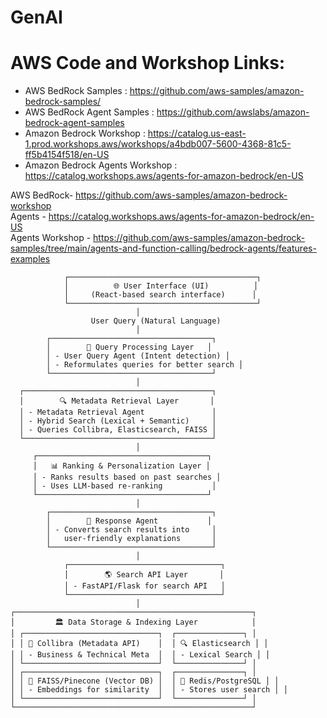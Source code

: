 # GenAI
# AWS Code and Workshop Links:

- AWS BedRock Samples : https://github.com/aws-samples/amazon-bedrock-samples/
- AWS BedRock Agent Samples :  https://github.com/awslabs/amazon-bedrock-agent-samples
- Amazon Bedrock Workshop : https://catalog.us-east-1.prod.workshops.aws/workshops/a4bdb007-5600-4368-81c5-ff5b4154f518/en-US
- Amazon Bedrock Agents Workshop : https://catalog.workshops.aws/agents-for-amazon-bedrock/en-US

AWS BedRock-  https://github.com/aws-samples/amazon-bedrock-workshop   
Agents - https://catalog.workshops.aws/agents-for-amazon-bedrock/en-US   
Agents Workshop - https://github.com/aws-samples/amazon-bedrock-samples/tree/main/agents-and-function-calling/bedrock-agents/features-examples


                ┌──────────────────────────────────────────┐
                │          🌐 User Interface (UI)          │
                │     (React-based search interface)      │
                └──────────────────────────────────────────┘
                                │  
                      User Query (Natural Language)
                                │  
            ┌────────────────────────────────────┐
            │        🤖 Query Processing Layer   │
            │ - User Query Agent (Intent detection) │
            │ - Reformulates queries for better search │
            └────────────────────────────────────┘
                                │  
      ┌──────────────────────────────────────────┐
      │        🔍 Metadata Retrieval Layer       │
      │ - Metadata Retrieval Agent               │
      │ - Hybrid Search (Lexical + Semantic)     │
      │ - Queries Collibra, Elasticsearch, FAISS │
      └──────────────────────────────────────────┘
                                │  
         ┌──────────────────────────────────────┐
         │   📊 Ranking & Personalization Layer │
         │ - Ranks results based on past searches │
         │ - Uses LLM-based re-ranking           │
         └──────────────────────────────────────┘
                                │  
            ┌────────────────────────────────────┐
            │        📝 Response Agent           │
            │ - Converts search results into     │
            │   user-friendly explanations       │
            └────────────────────────────────────┘
                                │  
                ┌──────────────────────────────────┐
                │        🌎 Search API Layer       │
                │ - FastAPI/Flask for search API   │
                └──────────────────────────────────┘
                                │  
    ┌─────────────────────────────────────────────────────┐
    │         🏛️ Data Storage & Indexing Layer            │
    │ ┌──────────────────────────────┐  ┌───────────────┐ │
    │ │ 📂 Collibra (Metadata API)    │  │ 🔍 Elasticsearch │ │
    │ │ - Business & Technical Meta  │  │ - Lexical Search │ │
    │ └──────────────────────────────┘  └───────────────┘ │
    │ ┌──────────────────────────────┐  ┌───────────────┐ │
    │ │ 🧠 FAISS/Pinecone (Vector DB) │  │ 📜 Redis/PostgreSQL │ │
    │ │ - Embeddings for similarity  │  │ - Stores user search │ │
    │ └──────────────────────────────┘  └───────────────┘ │
    └─────────────────────────────────────────────────────┘
